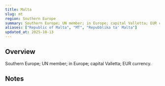 ```yaml
---
title: Malta
slug: mt
region: Southern Europe
summary: Southern Europe; UN member; in Europe; capital Valletta; EUR currency.
aliases: ["Republic of Malta", "MT", "Repubblika ta' Malta"]
updated_at: 2025-10-13
---
```


## Overview

Southern Europe; UN member; in Europe; capital Valletta; EUR currency.

## Notes

<!-- Add your first note below -->
